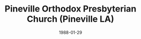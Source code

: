 ---
date: &id001 1988-01-29
end_date: null
location:
  address: 2522 Military Highway
  city: Pineville
  state: LA
minister:
- end: 1999-01-01
  name: Robert Haehl
  start: 1988-01-01
  type: Pastor
- end: null
  name: Jack Sawyer
  start: 2000-01-01
  type: Pastor
- end: 2005-01-01
  name: Russell Hamilton
  start: 1999-01-01
  type: Evangelist
- end: 2004-01-01
  name: Mark Winder
  start: 2003-01-01
  type: Evangelist
ministers:
- Robert Haehl
- Jack Sawyer
- Russell Hamilton
- Mark Winder
name: Pineville Orthodox Presbyterian Church
names:
- end: null
  name: Pineville Orthodox Presbyterian Church
  start: 1988-01-29
origination_date: *id001
raw_data: "LA Pineville\n\nPineville Orthodox Presbyterian Church  (January 29, 1988\u2013\
  \ )\n\n2522 Military Highway\n\nPastors: Robert Haehl, 1988\u201399\n\nJack Sawyer,\
  \ 2000\u2013\n\nEvangelists: Russell Hamilton, 1999\u20132005\n\nMark Winder, 2003\u2013\
  4"
received_from: null
states:
- LA
status:
  active: true
  end_date: null
  reason: null
  received_from: null
  withdrawal_to: null
title: Pineville Orthodox Presbyterian Church (Pineville LA)
year_established:
- 1988

---